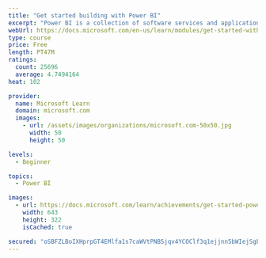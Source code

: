 ```yaml
---
title: "Get started building with Power BI"
excerpt: "Power BI is a collection of software services and applications that let you connect to all sorts of data sources and create compelling visuals and reports. You can benefit from receiving those reports, or you can share them with others inside or outside your organization. Learn the basics of Power BI, how its services and applications work together, and how they can be used to create or experience compelling visuals and analytics based on your data."
webUrl: https://docs.microsoft.com/en-us/learn/modules/get-started-with-power-bi/
type: course
price: Free
length: PT47M
ratings:
  count: 25696
  average: 4.7494164
heat: 102

provider:
  name: Microsoft Learn
  domain: microsoft.com
  images:
    - url: /assets/images/organizations/microsoft.com-50x50.jpg
      width: 50
      height: 50

levels:
  - Beginner

topics:
  - Power BI

images:
  - url: https://docs.microsoft.com/learn/achievements/get-started-power-bi-social.png
    width: 643
    height: 322
    isCached: true

secured: "oSBFZLBoIXHprpGT4EMlfa1s7caWVtPNB5jqv4YCOClf3q1ejjnn5bWIejSgEhFPQIFZgJ9ZFlvA+h2YX00gfMWXiaz3T/VlpUKf5gdg1a0NgHPzBTJFlyUrl+qryDxB5u6dTaVyC7vhOPhAY6BY4rlwHb6h5Sl05thTLVIyYms/CZehw+0WC6MvB+QM/LG26hJxj6r4ubLok4YVgEhEXJyVzzbi4foMDYO/oY1ZmGUNyNDa/BaI3oFAPwBWcnoFyP3if1VWqQePIQmc9O9mFdJx9woCo+u06zCDaQF4wQ1DLkXyMgEd4/9Xjb8UrZx6jG+8LrhZJF4U593Mck66Q8Q2HMJpJtUJ/hwR9O7rH2If5QBt/V0kaErL6TTZNAkqECVJ9lw4bPygZbLRl055sYUag2sEQLb/AjCCxmgUs1peF8E1/iyRB0n+GUc2PXDm;c2A+NPHdh5S1bifgAOxzaA=="
---
```


